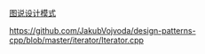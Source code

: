 [图说设计模式](https://design-patterns.readthedocs.io/zh_CN/latest/index.html)

https://github.com/JakubVojvoda/design-patterns-cpp/blob/master/iterator/Iterator.cpp
